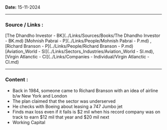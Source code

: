 
**Date:** 15-11-2024

---
### Source / Links : 
[The Dhandho Investor - BK](../Links/Sources/Books/The Dhandho Investor - BK.md) 
[Mohnish Pabrai - P](../Links/People/Mohnish Pabrai - P.md) , [Richard Branson - P](../Links/People/Richard Branson - P.md)
[Aviation_World - SI](../Links/Sectors_Industries/Aviation_World - SI.md), [Virgin Atlanctic - CI](../Links/Companies - Individual/Virgin Atlanctic - CI.md)


---
### Content : 

* Back in 1984, someone came to Richard Branson with an idea of airline b/w New York and London 
* The plan claimed that the sector was underserved
* He checks with Boeing about leasing a 747 Jumbo jet
* Finds max loss even if it fails is $2 mil when his record company was on track to earn $12 mil that year and $20 mil next
* Working Capital 



